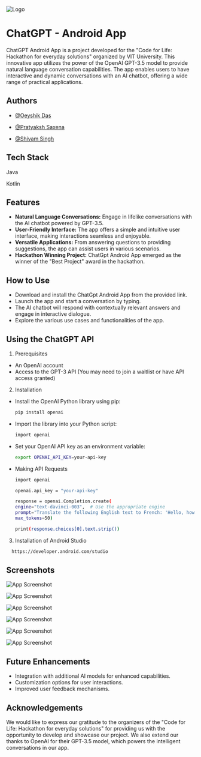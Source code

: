 ![Logo](https://drive.google.com/uc?id=16kSn_U1snzH94P8y2_ZCDf2bxJaDLlhh)

# ChatGPT - Android App

ChatGPT Android App is a project developed for the "Code for Life: Hackathon for everyday solutions" organized by VIT University. This innovative app utilizes the power of the OpenAI GPT-3.5 model to provide natural language conversation capabilities. The app enables users to have interactive and dynamic conversations with an AI chatbot, offering a wide range of practical applications.


## Authors

- [@Oeyshik Das](https://github.com/Oeyshik/Django-CRM)

- [@Pratyaksh Saxena](https://github.com/pratyakshhhh)

- [@Shivam Singh](https://github.com/I-ShivamSingh)
## Tech Stack

Java 

Kotlin




## Features

- **Natural Language Conversations:** Engage in lifelike conversations with the AI chatbot powered by GPT-3.5.
- **User-Friendly Interface:** The app offers a simple and intuitive user interface, making interactions seamless and enjoyable.
- **Versatile Applications:** From answering questions to providing suggestions, the app can assist users in various scenarios.
- **Hackathon Winning Project:** ChatGpt Android App emerged as the winner of the "Best Project" award in the hackathon.



## How to Use

- Download and install the ChatGpt Android App from the provided link.
- Launch the app and start a conversation by typing.
- The AI chatbot will respond with contextually relevant answers and engage in interactive dialogue.
- Explore the various use cases and functionalities of the app.


## Using the ChatGPT API

1) Prerequisites
- An OpenAI account
- Access to the GPT-3 API (You may need to join a waitlist or have API access granted)

2) Installation
- Install the OpenAI Python library using pip:
  ```bash
  pip install openai
  ```
- Import the library into your Python script:
  ```bash
  import openai
  ```
- Set your OpenAI API key as an environment variable:
  ```bash
  export OPENAI_API_KEY=your-api-key
  ```
- Making API Requests
  ```bash
  import openai
  
  openai.api_key = "your-api-key"
  
  response = openai.Completion.create(
  engine="text-davinci-003",  # Use the appropriate engine
  prompt="Translate the following English text to French: 'Hello, how are you?'",
  max_tokens=50)
  
  print(response.choices[0].text.strip())
  ```

3) Installation of Android Studio

```bash
  https://developer.android.com/studio
```



    
## Screenshots

![App Screenshot](https://drive.google.com/uc?id=1NsJFrg3g46S0eiqrSmfotjYTwPzht4ng)


![App Screenshot](https://drive.google.com/uc?id=1f7ImTAGbyEpr-4DadH_iW6uCY_1moSrB)


![App Screenshot](https://drive.google.com/uc?id=1yPZIvtX0or3V4vD0NiIf4tnfsuMYMlnC)


![App Screenshot](https://drive.google.com/uc?id=1skVOupg3CwVWPbT3EzLHEdR3Wn8Kw1ZX)


![App Screenshot](https://drive.google.com/uc?id=1_S5HK_7Cm-NAMh_hG2tL8-t7WJdsyhBa)


![App Screenshot](https://drive.google.com/uc?id=1jDYiLrISQlnmdbsdCW-cmtx3EdjzCH_6)




## Future Enhancements

- Integration with additional AI models for enhanced capabilities.
- Customization options for user interactions.
- Improved user feedback mechanisms.


## Acknowledgements

We would like to express our gratitude to the organizers of the "Code for Life: Hackathon for everyday solutions" for providing us with the opportunity to develop and showcase our project. We also extend our thanks to OpenAI for their GPT-3.5 model, which powers the intelligent conversations in our app.

